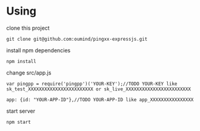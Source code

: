 # Using
clone this project 
    
    git clone git@github.com:oumind/pingxx-expressjs.git

install npm dependencies

    npm install

change src/app.js
    
    var pingpp = require('pingpp')('YOUR-KEY');//TODO YOUR-KEY like sk_test_XXXXXXXXXXXXXXXXXXXXXXXX or sk_live_XXXXXXXXXXXXXXXXXXXXXXXX
    
    app: {id: "YOUR-APP-ID"},//TODO YOUR-APP-ID like app_XXXXXXXXXXXXXXXX
 
start server
    
    npm start
